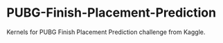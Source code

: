 # PUBG-Finish-Placement-Prediction
Kernels for PUBG Finish Placement Prediction challenge from Kaggle.
